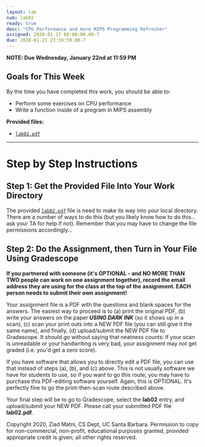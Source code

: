 ```yaml
---
layout: lab
num: lab02
ready: true
desc: "CPU Performance and more MIPS Programming Refresher"
assigned: 2020-01-17 08:00:00.00-7
due: 2020-01-22 23:59:59.00-7
---
```

<p><b>NOTE: Due Wednesday, January 22nd at 11:59 PM</b></p>

<h2>Goals for This Week</h2>
<p>By the time you have completed this work, you should be able to:</p>
<ul>
  <li>Perform some exercises on CPU performance</li>
  <li>Write a function inside of a program in MIPS assembly</li>
</ul>
<b>Provided files:</b>
<ul>
  <li><a href="{{'/lab/lab02/lab02.pdf' | relative_url }}"><code>lab02.pdf</code></a></li>
</ul>
<hr>
<h1>Step by Step Instructions</h1>

<h2>Step 1: Get the Provided File Into Your Work Directory</h2>
<p>
  The provided <a href="{{'/lab/lab02/lab02.pdf' | relative_url }}"><code>lab02.pdf</code></a> file is need to make its way into your local directory. There are a number of ways to do this (but you likely know how to do this... ask your TA for help if not). Remember that you may have to change the file permissions accordingly...
</p>

<h2>Step 2: Do the Assignment, then Turn in Your File Using Gradescope</h2>
<p>
  <b>If you partnered with someone (it's OPTIONAL - and NO MORE THAN TWO people can work on one assignment together), record the email address they are using for the class at the top of the assignment. EACH person needs to submit their own assignment!</b> 
</p>

<p>Your assignment file is a PDF with the questions and blank spaces for the answers. The easiest way to proceed is to (a) print the original PDF, (b) write your answers on the paper <b><i>USING DARK INK</i></b> (so it shows up in a scan), (c) scan your print outs into a NEW PDF file (you can still give it the same name), and finally, (d) upload/submit the NEW PDF file to Gradescope. It should go without saying that neatness counts: if your scan is unreadable or your handwriting is very
bad, your assignment may not get graded (i.e. you'd get a zero score).</p>

<p>If you have software that allows you to directly edit a PDF file, you can use that instead of steps (a), (b), and (c) above. This is not usually software we have for students to use, so if you want to go this route, you may have to purchase this PDF-editing software yourself. Again, this is OPTIONAL. It's perfectly fine to go the print-then-scan route described above.</p>

<p>Your final step will be to go to Gradescope, select the <b>lab02</b> entry, and upload/submit your NEW PDF. Please call your submitted PDF file <b>lab02.pdf</b>.</p>

 <p>Copyright 2020, Ziad Matni, CS Dept, UC Santa Barbara. 
 Permission to copy for non-commercial, non-profit, educational purposes granted, provided appropriate
  credit is given; all other rights reserved.</p>
